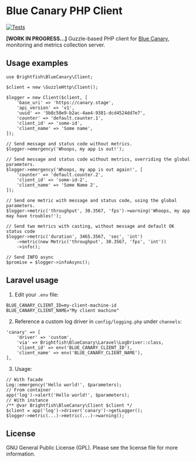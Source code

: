 # Blue Canary PHP Client

[![Tests](https://github.com/brightfish-be/blue-canary-php-client/workflows/Tests/badge.svg?event=push&style=flat-square)](https://github.com/brightfish-be/blue-canary-php-client/actions)

**[WORK IN PROGRESS...]**
Guzzle-based PHP client for [Blue Canary](https://github.com/brightfish-be/blue-canary-dashboard), 
monitoring and metrics collection server.

## Usage examples
```
use Brightfish\BlueCanary\Client;

$client = new \GuzzleHttp\Client();

$logger = new Client($client, [
    'base_uri' => 'https://canary.stage',
    'api_version' => 'v1',
    'uuid' => '5b8c58e9-b2ac-4ae4-9381-dcd4524dd7e7',
    'counter' => 'default.counter.1',
    'client_id' => 'some-id',
    'client_name' => 'Some name',
]);

// Send message and status code without metrics.
$logger->emergency('Whoops, my app is out!');

// Send message and status code without metrics, overriding the global parameters.
$logger->emergency('Whoops, my app is out again!', [
    'counter' => 'default.counter.2',
    'client_id' => 'some-id-2',
    'client_name' => 'Some Name 2',
]);

// Send one metric with message and status code, using the global parameters.
$logger->metric('throughput', 30.3567, 'fps')->warning('Whoops, my app may have troubles!');

// Send two metrics with casting, without message and default OK status code
$logger->metric('duration', 3465.3567, 'sec', 'int')
    ->metric(new Metric('throughput', 30.3567, 'fps', 'int'))
    ->info();

// Send INFO async 
$promise = $logger->infoAsync();
```

## Laravel usage
1. Edit your `.env` file:
```
BLUE_CANARY_CLIENT_ID=my-client-machine-id
BLUE_CANARY_CLIENT_NAME="My client machine"
```
2. Reference a custom log driver in `config/logging.php` under `channels`:
```
'canary' => [
    'driver' => 'custom',
    'via' => Brightfish\BlueCanary\Laravel\LogDriver::class,
    'client_id' => env('BLUE_CANARY_CLIENT_ID'),
    'client_name' => env('BLUE_CANARY_CLIENT_NAME'),
],
```
3. Usage:
```
// With facade
Log::emergency('Hello world!', $parameters);
// From container
app('log')->alert('Hello world!', $parameters);
// With instance
/** @var Brightfish\BlueCanary\Client $client */
$client = app('log')->driver('canary')->getLogger();
$logger->metric(...)->metric(...)->warning();
```

## License
GNU General Public License (GPL). Please see the license file for more information.
